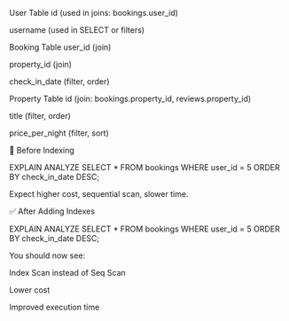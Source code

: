 User Table
id (used in joins: bookings.user_id)

username (used in SELECT or filters)

Booking Table
user_id (join)

property_id (join)

check_in_date (filter, order)

Property Table
id (join: bookings.property_id, reviews.property_id)

title (filter, order)

price_per_night (filter, sort)


🔎 Before Indexing

EXPLAIN ANALYZE
SELECT * 
FROM bookings 
WHERE user_id = 5 
ORDER BY check_in_date DESC;

Expect higher cost, sequential scan, slower time.


✅ After Adding Indexes

EXPLAIN ANALYZE
SELECT * 
FROM bookings 
WHERE user_id = 5 
ORDER BY check_in_date DESC;

You should now see:

Index Scan instead of Seq Scan

Lower cost

Improved execution time